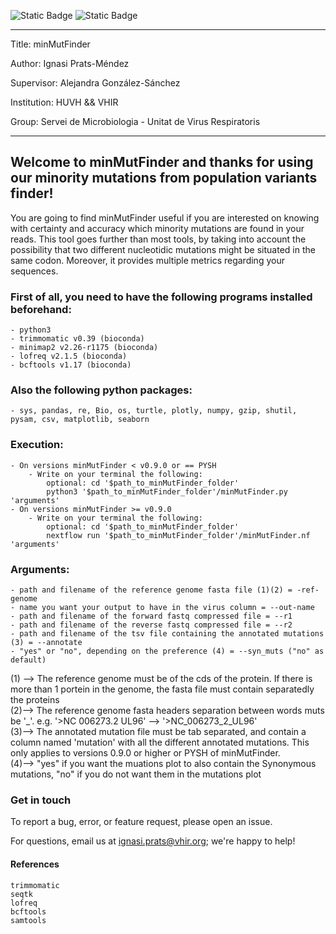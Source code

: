 ![Static Badge](https://img.shields.io/badge/Version-Pre--Release-blue)    ![Static Badge](https://img.shields.io/badge/License-GPL_V3-green)

---
Title: minMutFinder

Author: Ignasi Prats-Méndez

Supervisor: Alejandra González-Sánchez

Institution: HUVH && VHIR

Group: Servei de Microbiologia - Unitat de Virus Respiratoris

---       

## Welcome to minMutFinder and thanks for using our minority mutations from population variants finder!

You are going to find minMutFinder useful if you are interested on knowing with certainty and accuracy which minority mutations are found in your reads. This tool goes further than most tools, by taking into account the possibility that two different nucleotidic mutations might be situated in the same codon. Moreover, it provides multiple metrics regarding your sequences.

### First of all, you need to have the following programs installed beforehand:
    - python3
    - trimmomatic v0.39 (bioconda)
    - minimap2 v2.26-r1175 (bioconda)
    - lofreq v2.1.5 (bioconda)
    - bcftools v1.17 (bioconda)

### Also the following python packages:
    - sys, pandas, re, Bio, os, turtle, plotly, numpy, gzip, shutil, pysam, csv, matplotlib, seaborn

### Execution:
    - On versions minMutFinder < v0.9.0 or == PYSH 
        - Write on your terminal the following:
            optional: cd '$path_to_minMutFinder_folder'
            python3 '$path_to_minMutFinder_folder'/minMutFinder.py 'arguments'
    - On versions minMutFinder >= v0.9.0
        - Write on your terminal the following:
            optional: cd '$path_to_minMutFinder_folder'
            nextflow run '$path_to_minMutFinder_folder'/minMutFinder.nf 'arguments'

### Arguments:
    - path and filename of the reference genome fasta file (1)(2) = -ref-genome
    - name you want your output to have in the virus column = --out-name
    - path and filename of the forward fastq compressed file = --r1
    - path and filename of the reverse fastq compressed file = --r2
    - path and filename of the tsv file containing the annotated mutations (3) = --annotate
    - "yes" or "no", depending on the preference (4) = --syn_muts ("no" as default) 

(1) --> The reference genome must be of the cds of the protein. If there is more than 1 portein in the genome,
        the fasta file must contain separatedly the proteins
<br>
(2)--> The reference genome fasta headers separation between words muts be '\_'.
        e.g. '>NC 006273.2 UL96' --> '>NC\_006273\_2\_UL96'
<br>
(3)--> The annotated mutation file must be tab separated, and contain a column named 'mutation' with all the different annotated mutations. 
         This only applies to versions 0.9.0 or higher or PYSH of minMutFinder.
<br>
(4)--> "yes" if you want the muations plot to also contain the Synonymous mutations, "no" if you do not want them in the mutations plot

### Get in touch

To report a bug, error, or feature request, please open an issue.

For questions, email us at ignasi.prats@vhir.org; we're happy to help!

#### References 

    trimmomatic
    seqtk
    lofreq
    bcftools
    samtools
    
